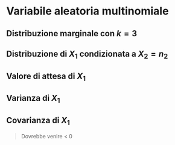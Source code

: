 # Variabile aleatoria multinomiale

## Distribuzione marginale con $k = 3$

## Distribuzione di $X_1$ condizionata a $X_2 = n_2$

## Valore di attesa di $X_1$

## Varianza di $X_1$

## Covarianza di $X_1$

> Dovrebbe venire < 0
